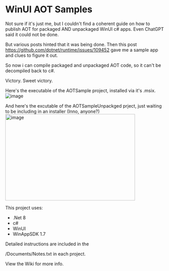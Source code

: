 # WinUI AOT Samples

Not sure if it's just me, but I couldn't find a coherent guide on how to publish AOT for packaged AND unpackaged WinUI c# apps.  Even ChatGPT said it could not be done.  

But various posts hinted that it was being done.  Then this post https://github.com/dotnet/runtime/issues/109452 gave me a sample app and clues to figure it out.  

So now i can compile packaged and unpackaged AOT code, so it can't be decompiled back to c#. 

Victory.  Sweet victory.

Here's the executable of the AOTSample project, installed via it's .msix.
<img alt="image" src="https://github.com/user-attachments/assets/325895d4-ec6c-45ec-9109-0215fc36ef9a" />

And here's the excutable of the AOTSampleUnpackged prject, just waiting to be including in an installer (Inno, anyone?)
<img width="406" height="270" alt="image" src="https://github.com/user-attachments/assets/1af2c612-2157-4391-97eb-052e01a3e744" />

This project uses:

- .Net 8
- c#
- WinUI
- WinAppSDK 1.7

Detailed instructions are included in the 

/Documents/Notes.txt in each project.

View the Wiki for more info.

